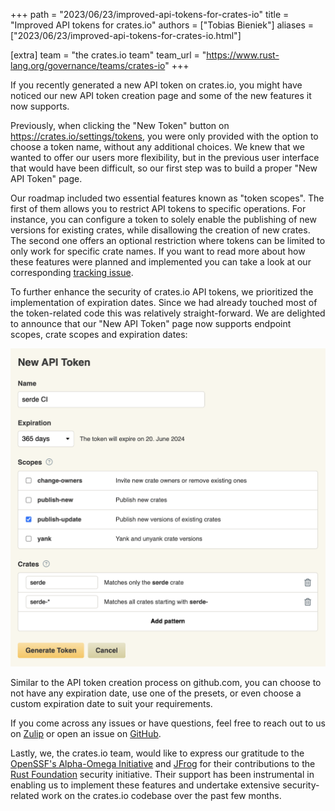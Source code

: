 +++
path = "2023/06/23/improved-api-tokens-for-crates-io"
title = "Improved API tokens for crates.io"
authors = ["Tobias Bieniek"]
aliases = ["2023/06/23/improved-api-tokens-for-crates-io.html"]

[extra]
team = "the crates.io team"
team_url = "https://www.rust-lang.org/governance/teams/crates-io"
+++

If you recently generated a new API token on crates.io, you might have noticed
our new API token creation page and some of the new features it now supports.

Previously, when clicking the "New Token" button on <https://crates.io/settings/tokens>,
you were only provided with the option to choose a token name, without any
additional choices. We knew that we wanted to offer our users more flexibility,
but in the previous user interface that would have been difficult, so our first
step was to build a proper "New API Token" page.

Our roadmap included two essential features known as "token scopes". The first
of them allows you to restrict API tokens to specific operations. For instance,
you can configure a token to solely enable the publishing of new versions for
existing crates, while disallowing the creation of new crates. The second one
offers an optional restriction where tokens can be limited to only work for
specific crate names. If you want to read more about how these features
were planned and implemented you can take a look at our corresponding
[tracking issue](https://github.com/rust-lang/crates.io/issues/5443).

To further enhance the security of crates.io API tokens, we prioritized the
implementation of expiration dates. Since we had already touched most of the
token-related code this was relatively straight-forward. We are delighted to
announce that our "New API Token" page now supports endpoint scopes, crate
scopes and expiration dates:

![Screenshot of the "New API Token" page](new-api-token-page.png)

Similar to the API token creation process on github.com, you can choose to not
have any expiration date, use one of the presets, or even choose a custom
expiration date to suit your requirements.

If you come across any issues or have questions, feel free to reach out to us on
[Zulip](https://rust-lang.zulipchat.com/#narrow/stream/318791-t-crates-io/topic/token.20scopes)
or open an issue on [GitHub](https://github.com/rust-lang/crates.io/issues/new/choose).

Lastly, we, the crates.io team, would like to express our gratitude to the
[OpenSSF's Alpha-Omega Initiative](https://openssf.org/community/alpha-omega/)
and [JFrog](https://jfrog.com/blog/jfrog-joins-rust-foundation-as-platinum-member/)
for their contributions to the [Rust Foundation](https://rustfoundation.org)
security initiative. Their support has been instrumental in enabling us to
implement these features and undertake extensive security-related work on the
crates.io codebase over the past few months.
